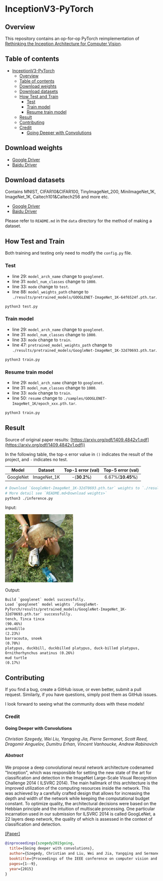 # InceptionV3-PyTorch

## Overview

This repository contains an op-for-op PyTorch reimplementation of [Rethinking the Inception Architecture for Computer Vision](https://arxiv.org/pdf/1512.00567v3.pdf).

## Table of contents

- [InceptionV3-PyTorch](#inceptionv3-pytorch)
    - [Overview](#overview)
    - [Table of contents](#table-of-contents)
    - [Download weights](#download-weights)
    - [Download datasets](#download-datasets)
    - [How Test and Train](#how-test-and-train)
        - [Test](#test)
        - [Train model](#train-model)
        - [Resume train model](#resume-train-model)
    - [Result](#result)
    - [Contributing](#contributing)
    - [Credit](#credit)
        - [Going Deeper with Convolutions](#going-deeper-with-convolutions)

## Download weights

- [Google Driver](https://drive.google.com/drive/folders/17ju2HN7Y6pyPK2CC_AqnAfTOe9_3hCQ8?usp=sharing)
- [Baidu Driver](https://pan.baidu.com/s/1yNs4rqIb004-NKEdKBJtYg?pwd=llot)

## Download datasets

Contains MNIST, CIFAR10&CIFAR100, TinyImageNet_200, MiniImageNet_1K, ImageNet_1K, Caltech101&Caltech256 and more etc.

- [Google Driver](https://drive.google.com/drive/folders/1f-NSpZc07Qlzhgi6EbBEI1wTkN1MxPbQ?usp=sharing)
- [Baidu Driver](https://pan.baidu.com/s/1arNM38vhDT7p4jKeD4sqwA?pwd=llot)

Please refer to `README.md` in the `data` directory for the method of making a dataset.

## How Test and Train

Both training and testing only need to modify the `config.py` file.

### Test

- line 29: `model_arch_name` change to `googlenet`.
- line 31: `model_num_classes` change to `1000`.
- line 33: `mode` change to `test`.
- line 88: `model_weights_path` change to `./results/pretrained_models/GOOGLENET-ImageNet_1K-64f6524f.pth.tar`.

```bash
python3 test.py
```

### Train model

- line 29: `model_arch_name` change to `googlenet`.
- line 31: `model_num_classes` change to `1000`.
- line 33: `mode` change to `train`.
- line 47: `pretrained_model_weights_path` change to `./results/pretrained_models/GoogleNet-ImageNet_1K-32d70693.pth.tar`.

```bash
python3 train.py
```

### Resume train model

- line 29: `model_arch_name` change to `googlenet`.
- line 31: `model_num_classes` change to `1000`.
- line 33: `mode` change to `train`.
- line 50: `resume` change to `./samples/GOOGLENET-ImageNet_1K/epoch_xxx.pth.tar`.

```bash
python3 train.py
```

## Result

Source of original paper results: [https://arxiv.org/pdf/1409.4842v1.pdf](https://arxiv.org/pdf/1409.4842v1.pdf))

In the following table, the top-x error value in `()` indicates the result of the project, and `-` indicates no test.

|   Model   |   Dataset   | Top-1 error (val) | Top-5 error (val) |
|:---------:|:-----------:|:-----------------:|:-----------------:|
| GoogleNet | ImageNet_1K |   -(**30.2%**)    | 6.67%(**10.45%**) |

```bash
# Download `GoogleNet-ImageNet_1K-32d70693.pth.tar` weights to `./results/pretrained_models`
# More detail see `README.md<Download weights>`
python3 ./inference.py 
```

Input:

<span align="center"><img width="224" height="224" src="figure/n01440764_36.JPEG"/></span>

Output:

```text
Build `googlenet` model successfully.
Load `googlenet` model weights `/GoogleNet-PyTorch/results/pretrained_models/GoogleNet-ImageNet_1K-32d70693.pth.tar` successfully.
tench, Tinca tinca                                                          (90.46%)
armadillo                                                                   (2.23%)
barracouta, snoek                                                           (0.70%)
platypus, duckbill, duckbilled platypus, duck-billed platypus, Ornithorhynchus anatinus (0.26%)
mud turtle                                                                  (0.17%)
```

## Contributing

If you find a bug, create a GitHub issue, or even better, submit a pull request. Similarly, if you have questions,
simply post them as GitHub issues.

I look forward to seeing what the community does with these models!

### Credit

#### Going Deeper with Convolutions

*Christian Szegedy, Wei Liu, Yangqing Jia, Pierre Sermanet, Scott Reed, Dragomir Anguelov, Dumitru Erhan, Vincent
Vanhoucke, Andrew Rabinovich*

##### Abstract

We propose a deep convolutional neural network architecture codenamed "Inception", which was responsible for setting the
new state of the art for classification and detection in the ImageNet Large-Scale Visual Recognition Challenge 2014 (
ILSVRC 2014). The main hallmark of this architecture is the improved utilization of the computing resources inside the
network. This was achieved by a carefully crafted design that allows for increasing the depth and width of the network
while keeping the computational budget constant. To optimize quality, the architectural decisions were based on the
Hebbian principle and the intuition of multiscale processing. One particular incarnation used in our submission for
ILSVRC 2014 is called GoogLeNet, a 22 layers deep network, the quality of which is assessed in the context of
classification and detection.

[[Paper]](https://arxiv.org/pdf/1409.4842v1.pdf)

```bibtex
@inproceedings{szegedy2015going,
  title={Going deeper with convolutions},
  author={Szegedy, Christian and Liu, Wei and Jia, Yangqing and Sermanet, Pierre and Reed, Scott and Anguelov, Dragomir and Erhan, Dumitru and Vanhoucke, Vincent and Rabinovich, Andrew},
  booktitle={Proceedings of the IEEE conference on computer vision and pattern recognition},
  pages={1--9},
  year={2015}
}
```